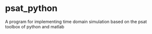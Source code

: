 # psat_python
A program for implementing time domain simulation based on the psat toolbox of python and matlab
